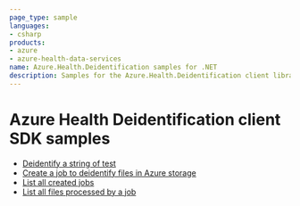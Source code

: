 ```yaml
---
page_type: sample
languages:
- csharp
products:
- azure
- azure-health-data-services
name: Azure.Health.Deidentification samples for .NET
description: Samples for the Azure.Health.Deidentification client library
---
```


# Azure Health Deidentification client SDK samples

 - [Deidentify a string of test](https://github.com/Azure/azure-sdk-for-net/blob/main/sdk/healthdataaiservices/Azure.Health.Deidentification/samples/Sample1_HelloWorld.md)
 - [Create a job to deidentify files in Azure storage](https://github.com/Azure/azure-sdk-for-net/blob/main/sdk/healthdataaiservices/Azure.Health.Deidentification/samples/Sample2_CreateJob.md)
 - [List all created jobs](https://github.com/Azure/azure-sdk-for-net/blob/main/sdk/healthdataaiservices/Azure.Health.Deidentification/samples/Sample3_ListJobs.md)
 - [List all files processed by a job](https://github.com/Azure/azure-sdk-for-net/blob/main/sdk/healthdataaiservices/Azure.Health.Deidentification/samples/Sample4_ListCompletedFiles.md)
